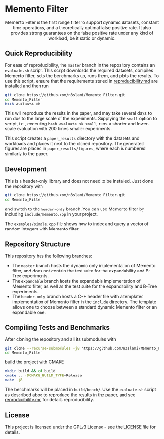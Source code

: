 # Memento Filter

<p align="center">
Memento Filter is the first range filter to support dynamic datasets, constant
time operations, and a theoretically optimal false positive rate. It also
provides strong guarantees on the false positive rate under any kind of
workload, be it static or dynamic. 
</p>

## Quick Reproducibility
For ease of reproducibility, the `master` branch in the repository contains an
`evaluate.sh` script. This script downloads the required datasets, compiles
Memento filter, sets the benchmarks up, runs them, and plots the results. To
use this script, ensure that the requirements stated in
[reproducibility.md](bench/reproducibility.md) are installed and then run
```bash
git clone https://github.com/n3slami/Memento_Filter.git
cd Memento_Filter
bash evaluate.sh
```
This will reproduce the results in the paper, and may take several days to run
due to the large scale of the experiments. Supplying the `small` option to
script, i.e., executing `bash evaluate.sh small`, runs a shorter and
lower-scale evaluation with 200 times smaller experiments.

This script creates a `paper_results` directory with the datasets and workloads
and places it next to the cloned repository. The generated figures are placed
in `paper_results/figures`, where each is numbered similarly to the paper.

## Development

This is a header-only library and does not need to be installed. Just clone the
repository with
```bash
git clone https://github.com/n3slami/Memento_Filter.git
cd Memento_Filter
```
and switch to the `header-only` branch. You can use Memento filter by including
`include/memento.cpp` in your project.

The `examples/simple.cpp` file shows how to index and query a vector of random
integers with Memento filter.

## Repository Structure
This repository has the following branches:
- The `master` branch hosts the dynamic only implementation of Memento filter,
  and does not contain the test suite for the expandability and B-Tree
  experiments.
- The `expandable` branch hosts the expandable implementation of Memento
  filter, as well as the test suite for the expandability and B-Tree
  experiments.
- The `header-only` branch hosts a C++ header file with a templated
  implementation of Memento filter in the `include` directory. The template
  allows one to choose between a standard dynamic Memento filter or an
  expandable one.

## Compiling Tests and Benchmarks

After cloning the repository and all its submodules with
```bash
git clone --recurse-submodules -j8 https://github.com/n3slami/Memento_Filter.git
cd Memento_Filter
```
build the project with CMAKE
```bash
mkdir build && cd build
cmake .. -DCMAKE_BUILD_TYPE=Release
make -j8
```
The benchmarks will be placed in `build/bench/`. Use the `evaluate.sh` script
as described aboe to reproduce the results in the paper, and see
[reproducibility.md](bench/reproducibility.md) for details reproducibility.

## License

This project is licensed under the GPLv3 License - see the [LICENSE](LICENSE)
file for details.

